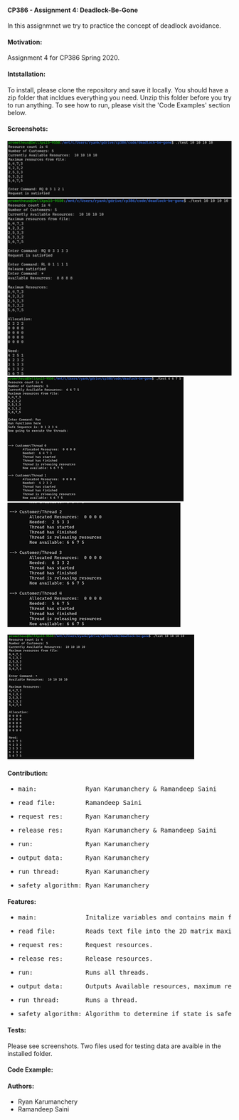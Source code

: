 #### CP386 - Assignment 4: Deadlock-Be-Gone
In this assignmnet we try to practice the concept of deadlock avoidance. 

#### Motivation: 
Assignment 4 for CP386 Spring 2020.
  
#### Intstallation:
To install, please clone the repository and save it locally. You should have a zip folder that incldues everything you need. Unzip this folder before you try to run anything. To see how to run, please visit the 'Code Examples' section below.

#### Screenshots:
![Request](/images/request.png)
![Release](/images/release.png)
![Run1](/images/run1.png)
![Run2](/images/run2.png)

![*](/images/star.png)

#### Contribution:
* <pre>main:             Ryan Karumanchery & Ramandeep Saini</pre>
* <pre>read_file:        Ramandeep Saini</pre>
* <pre>request_res:      Ryan Karumanchery</pre>
* <pre>release_res:      Ryan Karumanchery & Ramandeep Saini</pre>
* <pre>run:              Ryan Karumanchery</pre>
* <pre>output_data:      Ryan Karumanchery</pre>
* <pre>run_thread:       Ryan Karumanchery</pre>
* <pre>safety_algorithm: Ryan Karumanchery</pre>

#### Features:
* <pre>main:             Initalize variables and contains main function loop.</pre>     
* <pre>read_file:        Reads text file into the 2D matrix maximum.</pre>        
* <pre>request_res:      Request resources.</pre>        
* <pre>release_res:      Release resources.</pre>
* <pre>run:              Runs all threads.</pre>     
* <pre>output_data:      Outputs Available resources, maximum resources, allocation, and resources needed.</pre>
* <pre>run_thread:       Runs a thread.</pre>
* <pre>safety_algorithm: Algorithm to determine if state is safe.</pre>

#### Tests:
Please see screenshots.
Two files used for testing data are avaible in the installed folder.

#### Code Example:

#### Authors:
* Ryan Karumanchery
* Ramandeep Saini